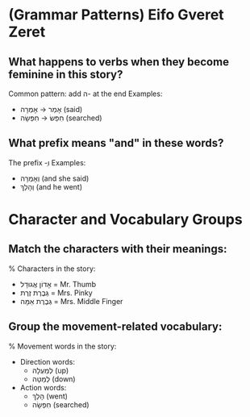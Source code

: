 # (Grammar Patterns) Eifo Gveret Zeret 

## What happens to verbs when they become feminine in this story?
Common pattern: add ה- at the end
Examples:
- אָמַר → אָמְרָה (said)
- חִפֵּשׂ → חִפְּשָׂה (searched)

## What prefix means "and" in these words?
The prefix -ְו
Examples:
- וְאָמְרָה (and she said)
- וְהָלַךְ (and he went)

# Character and Vocabulary Groups

## Match the characters with their meanings:
% Characters in the story:
- אָדוֹן אֲגוּדָל = Mr. Thumb
- גְּבֶרֶת זֶרֶת = Mrs. Pinky
- גְּבֶרֶת אַמָּה = Mrs. Middle Finger

## Group the movement-related vocabulary:
% Movement words in the story:
- Direction words:
  * לְמַעְלָה (up)
  * לְמַטָּה (down)
- Action words:
  * הָלַךְ (went)
  * חִפְּשָׂה (searched)
